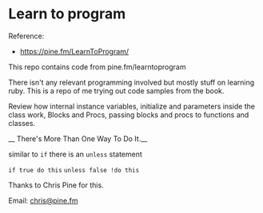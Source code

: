 # Learn to program

Reference:
- https://pine.fm/LearnToProgram/

This repo contains code from pine.fm/learntoprogram 

There isn't any relevant programming involved but mostly stuff on learning ruby.
This is a repo of me trying out code samples from the book.


Review how internal instance variables, initialize and parameters inside the class work, Blocks and Procs, passing blocks and procs to functions and classes.


__ There's More Than One Way To Do It.__

similar to `if` there is an `unless` statement

`if true do this`
`unless false !do this`

Thanks to Chris Pine for this.

Email: chris@pine.fm